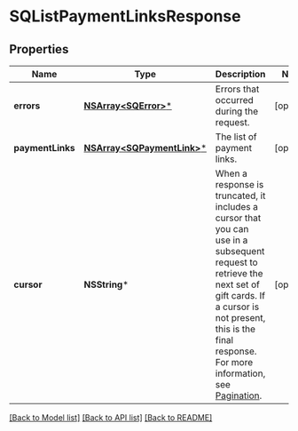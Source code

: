 # SQListPaymentLinksResponse

## Properties
Name | Type | Description | Notes
------------ | ------------- | ------------- | -------------
**errors** | [**NSArray&lt;SQError&gt;***](SQError.md) | Errors that occurred during the request. | [optional] 
**paymentLinks** | [**NSArray&lt;SQPaymentLink&gt;***](SQPaymentLink.md) | The list of payment links. | [optional] 
**cursor** | **NSString*** |   When a response is truncated, it includes a cursor that you can use in a subsequent request to retrieve the next set of gift cards. If a cursor is not present, this is the final response. For more information, see [Pagination](https://developer.squareup.com/docs/basics/api101/pagination). | [optional] 

[[Back to Model list]](../README.md#documentation-for-models) [[Back to API list]](../README.md#documentation-for-api-endpoints) [[Back to README]](../README.md)


